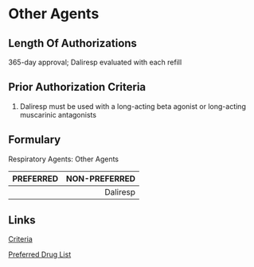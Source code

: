 # Other Agents

## Length Of Authorizations

365-day approval; Daliresp evaluated with each refill

## Prior Authorization Criteria

1. Daliresp must be used with a long-acting beta agonist or long-acting muscarinic antagonists

## Formulary

Respiratory Agents: Other Agents

| PREFERRED | NON-PREFERRED |
| :-------- | ------------: |
|           | Daliresp      |

## Links

[Criteria]()

[Preferred Drug List]()